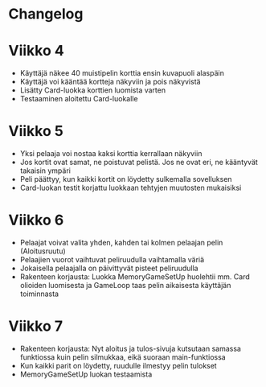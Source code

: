 # Changelog

# Viikko 4
- Käyttäjä näkee 40 muistipelin korttia ensin kuvapuoli alaspäin
- Käyttäjä voi kääntää kortteja näkyviin ja pois näkyvistä
- Lisätty Card-luokka korttien luomista varten
- Testaaminen aloitettu Card-luokalle

# Viikko 5
- Yksi pelaaja voi nostaa kaksi korttia kerrallaan näkyviin
- Jos kortit ovat samat, ne poistuvat pelistä. Jos ne ovat eri, ne kääntyvät takaisin ympäri
- Peli päättyy, kun kaikki kortit on löydetty sulkemalla sovelluksen
- Card-luokan testit korjattu luokkaan tehtyjen muutosten mukaisiksi

# Viikko 6
- Pelaajat voivat valita yhden, kahden tai kolmen pelaajan pelin (Aloitusruutu)
- Pelaajien vuorot vaihtuvat peliruudulla vaihtamalla väriä
- Jokaisella pelaajalla on päivittyvät pisteet peliruudulla
- Rakenteen korjausta: Luokka MemoryGameSetUp huolehtii mm. Card olioiden luomisesta ja GameLoop taas pelin aikaisesta käyttäjän toiminnasta

# Viikko 7
- Rakenteen korjausta: Nyt aloitus ja tulos-sivuja kutsutaan samassa funktiossa kuin pelin silmukkaa, eikä suoraan main-funktiossa
- Kun kaikki parit on löydetty, ruudulle ilmestyy pelin tulokset
- MemoryGameSetUp luokan testaamista
